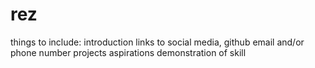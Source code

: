# rez
things to include:
introduction
links to social media, github
email and/or phone number
projects
aspirations
demonstration of skill
